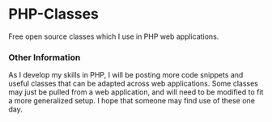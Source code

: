 # PHP-Classes

Free open source classes which I use in PHP web applications.

### Other Information

As I develop my skills in PHP, I will be posting more code snippets and useful classes that can be adapted across web applications. Some classes may just be pulled from a web application, and will need to be modified to fit a more generalized setup. I hope that someone may find use of these one day.
